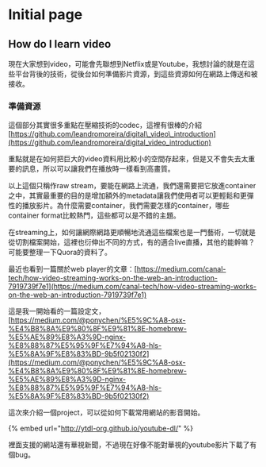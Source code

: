 # Initial page

## How do I learn video

現在大家想到video，可能會先聯想到Netflix或是Youtube，我想討論的就是在這些平台背後的技術，從後台如何準備影片資源，到這些資源如何在網路上傳送和被接收。

### 準備資源

這個部分其實很多重點在壓縮技術的codec，這裡有很棒的介紹[https://github.com/leandromoreira/digital\_video\_introduction](https://github.com/leandromoreira/digital_video_introduction)

重點就是在如何把巨大的video資料用比較小的空間存起來，但是又不會失去太重要的訊息，所以可以讓我們在播放時一樣看到高畫質。

以上這個只稱作raw stream，要能在網路上流通，我們還需要把它放進container之中，其實最重要的目的是增加額外的metadata讓我們使用者可以更輕鬆和更彈性的播放影片。為什麼需要container，我們需要怎樣的container，哪些container format比較熱門，這些都可以是不錯的主題。

在streaming上，如何讓網際網路更順暢地流通這些檔案也是一門藝術，一切就是從切割檔案開始，這裡也衍伸出不同的方式，有的適合live直播，其他的能幹嘛？可能要整理一下Quora的資料了。

最近也看到一篇關於web player的文章：[https://medium.com/canal-tech/how-video-streaming-works-on-the-web-an-introduction-7919739f7e1](https://medium.com/canal-tech/how-video-streaming-works-on-the-web-an-introduction-7919739f7e1)

這是我一開始看的一篇設定文，[https://medium.com/@ponychen/%E5%9C%A8-osx-%E4%B8%8A%E9%80%8F%E9%81%8E-homebrew-%E5%AE%89%E8%A3%9D-nginx-%E8%88%87%E5%95%9F%E7%94%A8-hls-%E5%8A%9F%E8%83%BD-9b5f02130f2](https://medium.com/@ponychen/%E5%9C%A8-osx-%E4%B8%8A%E9%80%8F%E9%81%8E-homebrew-%E5%AE%89%E8%A3%9D-nginx-%E8%88%87%E5%95%9F%E7%94%A8-hls-%E5%8A%9F%E8%83%BD-9b5f02130f2)

這次來介紹一個project，可以從如何下載常用網站的影音開始。

{% embed url="http://ytdl-org.github.io/youtube-dl/" %}

裡面支援的網站還有華視新聞，不過現在好像不能對華視的youtube影片下載了有個bug。


